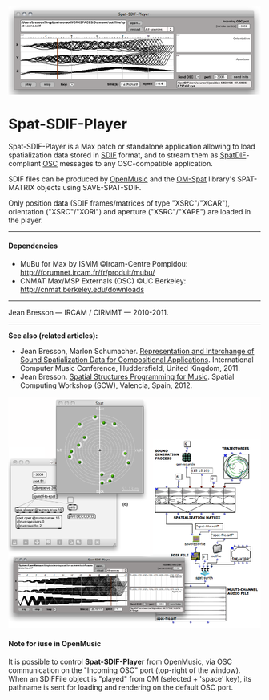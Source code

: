 <center><img src="https://github.com/j-bresson/Spat-SDIF-Player/blob/master/images/spat-sdif-player.png" width=600></center>

# Spat-SDIF-Player

Spat-SDIF-Player is a Max patch or standalone application allowing to load spatialization data stored in [SDIF](http://sdif.sourceforge.net/) format, and to stream them as [SpatDIF](http://www.spatdif.org/)-compliant [OSC](http://opensoundcontrol.org/) messages to any OSC-compatible application.

SDIF files can be produced by [OpenMusic](http://repmus.ircam.fr/openmusic/) and the [OM-Spat](http://support.ircam.fr/docs/om-libraries/main/co/OM-Spat.html) library's SPAT-MATRIX objects using SAVE-SPAT-SDIF.

Only position data (SDIF frames/matrices of type "XSRC"/"XCAR"), orientation ("XSRC"/"XORI") and aperture ("XSRC"/"XAPE") are loaded in the player. 

--------
#### Dependencies

* MuBu for Max by ISMM ©Ircam-Centre Pompidou: http://forumnet.ircam.fr/fr/produit/mubu/
* CNMAT Max/MSP Externals (OSC) ©UC Berkeley: http://cnmat.berkeley.edu/downloads

--------
Jean Bresson — IRCAM / CIRMMT — 2010-2011.


--------
**See also (related articles):** 
* Jean Bresson, Marlon Schumacher. [Representation and Interchange of Sound Spatialization Data for Compositional Applications](https://hal.archives-ouvertes.fr/hal-01169015). International Computer Music Conference, Huddersfield, United Kingdom, 2011.
* Jean Bresson. [Spatial Structures Programming for Music](https://hal.archives-ouvertes.fr/hal-01161314). Spatial Computing Workshop (SCW), Valencia, Spain, 2012.


<img src="https://github.com/j-bresson/Spat-SDIF-Player/blob/master/images/spat-sdif-player-om-max.png" width=600 aligh="right">


#### Note for iuse in OpenMusic 

It is possible to control **Spat-SDIF-Player** from OpenMusic, via OSC communication on the "Incoming OSC" port (top-right of the window).  When an SDIFFile object is "played" from OM (selected + 'space' key), its pathname is sent for loading and rendering on the default OSC port.
